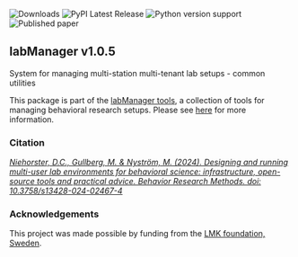 ![Downloads](https://static.pepy.tech/badge/labManager-common) ![PyPI Latest Release](https://img.shields.io/pypi/v/labManager-common.svg) ![Python version support](https://img.shields.io/pypi/pyversions/labManager-common.svg) ![Published paper](https://zenodo.org/badge/DOI/10.3758/s13428-023-02105-5.svg)

## labManager v1.0.5
System for managing multi-station multi-tenant lab setups - common
 utilities

This package is part of the [labManager tools](https://github.com/dcnieho/labManager/tree/master), a collection of tools for managing behavioral research setups. Please see [here](https://github.com/dcnieho/labManager/tree/master) for more information.

### Citation
[_Niehorster, D.C., Gullberg, M. & Nyström, M. (2024). Designing and running multi-user lab environments for behavioral science: infrastructure, open-source tools and practical advice. Behavior Research Methods. doi: 10.3758/s13428-024-02467-4_](https://doi.org/10.3758/s13428-024-02467-4)

### Acknowledgements

This project was made possible by funding from the [LMK foundation, Sweden](https://lmkstiftelsen.se/).
